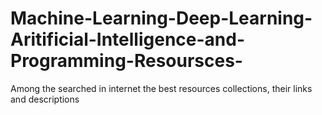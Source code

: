 # Machine-Learning-Deep-Learning-Aritificial-Intelligence-and-Programming-Resoursces-
Among the searched in internet the best resources collections, their links and descriptions
